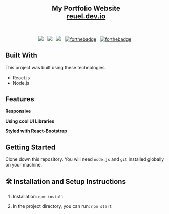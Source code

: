 <h2 align="center">
  My Portfolio Website<br/>
  <a href="https://reuel-dev.vercel.app/" target="_blank">reuel.dev.io</a>
</h2>

<br/>

<center>

[![](https://img.shields.io/badge/version-1.0.0-lightgrey)]() &nbsp;
[![](https://img.shields.io/badge/npm-8.19.2-green)]() &nbsp;
[![](https://img.shields.io/badge/react-18.2.0-yellowgreen)]() &nbsp;
[![forthebadge](https://forthebadge.com/images/badges/built-with-love.svg)](https://forthebadge.com) &nbsp;
[![forthebadge](https://forthebadge.com/images/badges/open-source.svg)](https://forthebadge.com) &nbsp;

</center>

## Built With

This project was built using these technologies.

- React.js
- Node.js

## Features

**Responsive**

**Using cool UI Libraries**

**Styled with React-Bootstrap**

## Getting Started

Clone down this repository. You will need `node.js` and `git` installed globally on your machine.

## 🛠 Installation and Setup Instructions

1. Installation: `npm install`

2. In the project directory, you can run: `npm start`
